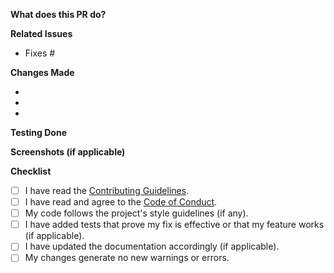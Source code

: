 <!--
Thanks for opening a Pull Request! 🙏

Please provide the information requested below. Add screenshots/GIFs if applicable.
Delete sections that are not relevant.
-->

**What does this PR do?**
<!-- A brief description of the purpose of this PR. -->

**Related Issues**
<!-- Link to any relevant issues using keywords like "Fixes #123" or "Closes #123". -->
- Fixes #

**Changes Made**
<!-- Describe the changes you made. What approach did you take? -->
-
-
-

**Testing Done**
<!-- How did you test your changes? (e.g., Manual testing, Unit tests added, Integration tests passed) -->

**Screenshots (if applicable)**
<!-- Add screenshots or GIFs demonstrating the changes, especially for UI work. -->

**Checklist**
<!-- Go through this checklist before submitting. -->
- [ ] I have read the [Contributing Guidelines](CONTRIBUTING.md).
- [ ] I have read and agree to the [Code of Conduct](CODE_OF_CONDUCT.md).
- [ ] My code follows the project's style guidelines (if any).
- [ ] I have added tests that prove my fix is effective or that my feature works (if applicable).
- [ ] I have updated the documentation accordingly (if applicable).
- [ ] My changes generate no new warnings or errors.